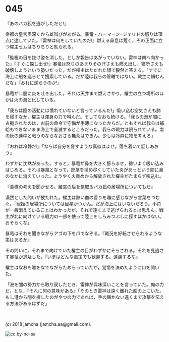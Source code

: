 

# 045

『あのバカ狐を逃がしただと!』  

帝都の皇宮奥深くから雄叫びがあがる。暴竜・ハーマーン=ジェリドの怒りは頂点に達していた。『雷神は何をしていたのだ!』燃える鼻息は荒く，その正面に立つ櫂主セムはちりちりと炙られる。  

「監視の目を抜け姿を消した，としか報告はあがっていない。雷神は南へ向かった」『すぐに探し出せ!』暴竜は怒りのあまりその汗さえも燃え出し，寝所さえも破壊しようという勢いだった。だが櫂主はただれた顔で毅然と答える。「すでに海上に船を巡らせて捜索している。だが陸は我らの管轄ではない。戦主に頼むんだな」『おれに逆らうのか!』  

暴竜が二股に炎を吐き出した。それは天井まで燃えさかり，櫂主の立つ場所のほかは火の海と化している。  

「我らは陸の活動には慣れていないと言っているんだ!」吸い込む空気さえも肺を侵すなか，櫂主は渾身の力で叫んだ。そしてなおも続ける。「我らの港が闇に占拠されたのは，お前の命令で守備が手薄になったからだ。ともすれば我らは補給もできないまま海上で全滅するところだった。我らの戦力は限られている。南の灰の連中と戦うのならなおさら無茶はできん。少しは冷静に物を考えろ」  

『おれは冷静だ!』「ならば自分を脅すような真似はよせ。落ち着いて話しあおう」  

わずかに沈黙があった。すると，暴竜が鼻を大きく膨らませ，勢いよく吸い込みはじめる。それは暴風となって，部屋を埋め尽くしていた炎があっという間に鼻のなかに消えていった。ようやく火責めから解放された櫂主がたまらず咳込む。  

『貴様の考えを聞かせろ。離宮の后を気取るバカ狐の居場所についてもだ』  

漠然とした問いが放たれた。櫂主は熱い血の香りを喉に感じながら言葉をつむぐ。「寵姫の居場所については目星がつかん。だが海上にはいないだろう。小舟が一艘消えていることはわかったが，それで遠くまで逃げられるとは思えん。戦主が北に向けている戦力の一部を使って陸上をしらみつぶしに探すほかはない。おそらくな」  

暴竜はそれを聞きながらアゴの下を爪でなぞる。『戦況を好転させられるような策はあるか』  

その問いに，それまで向けていた櫂主の目がわずかにそらされる。それを見逃さず暴竜が追及した。『いまはどんな愚策でも歓迎する。遠慮するな』  

櫂主はなおも喉をなでながらためらっていたが，覚悟を決めたように口を開いた。  

「港を闇の勢力から取り戻したとき，雷神が興味深いことを言っていた。俺の力だ，とな」『それに何の意味がある』「そのとき雷神は遠く離れた船の上にいた。もし港から闇を排したのがやつの力であれば，手の届かない遠くまで攻撃を伝える方法があるはずだ」  

<br>  
<br>  
(c) 2018 jamcha (jamcha.aa@gmail.com).  

![cc by-nc-sa](https://i.creativecommons.org/l/by-nc-sa/4.0/88x31.png)  

